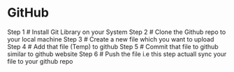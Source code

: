 # GitHub
Step 1 # Install Git Library on your System
Step 2 # Clone the Github repo to your local machine
Step 3 # Create a new file which you want to upload
Step 4 # Add that file (Temp) to github
Step 5 # Commit that file to github similar to github website
Step 6 # Push the file i.e this step actuall sync your file to your github repo
